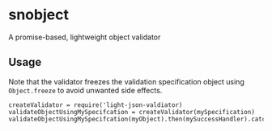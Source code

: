 # snobject
A promise-based, lightweight object validator

## Usage
Note that the validator freezes the validation specification object using `Object.freeze` to avoid unwanted side effects.
```
createValidator = require('light-json-valdiator)
validateObjectUsingMySpecifcation = createValidator(mySpecification)
validateObjectUsingMySpecifcation(myObject).then(mySuccessHandler).catch(myErrorHandler)
```

